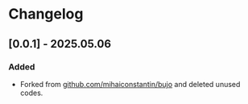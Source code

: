 # Changelog

## [0.0.1] - 2025.05.06

### Added

- Forked from [github.com/mihaiconstantin/bujo](https://github.com/mihaiconstantin/bujo) and deleted unused codes.
